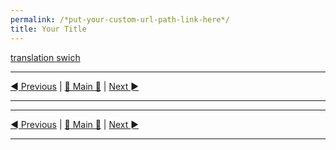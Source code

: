 ```yaml
---
permalink: /*put-your-custom-url-path-link-here*/
title: Your Title
---
```


[translation swich](.)

***

[◄ Previous](.) | [🚪 Main 🚪](.) | [Next ►](.)

***

<!-- Content here-->

***

[◄ Previous](.) | [🚪 Main 🚪](.) | [Next ►](.)

***

<!--Web links ref-->

<!--Image links ref-->